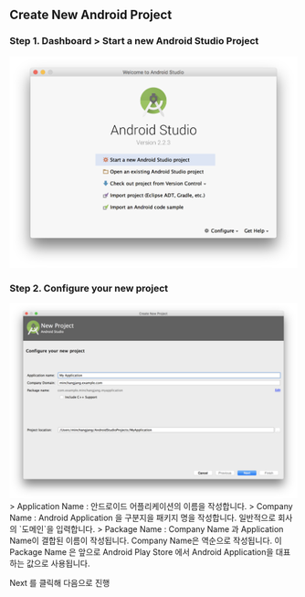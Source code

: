 ## Create New Android Project

### Step 1. Dashboard > Start a new Android Studio Project
<img src="./imgs/Dashboard.png" />

### Step 2. Configure your new project
<img src="./imgs/1. New Project.png" />
> Application Name : 안드로이드 어플리케이션의 이름을 작성합니다.
> Company Name : Android Application 을 구분지을 패키지 명을 작성합니다. 일반적으로 회사의 `도메인`을 입력합니다.
> Package Name : Company Name 과 Application Name이 결합된 이름이 작성됩니다. Company Name은 역순으로 작성됩니다. 이 Package Name 은 앞으로 Android Play Store 에서 Android Application을 대표 하는 값으로 사용됩니다.

Next 를 클릭해 다음으로 진행
